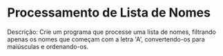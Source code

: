 # Processamento de Lista de Nomes

Descrição: Crie um programa que processe uma lista de nomes, filtrando apenas os nomes que começam com a letra 'A', convertendo-os para maiúsculas e ordenando-os.
